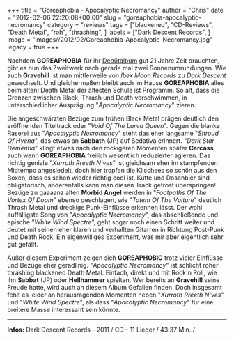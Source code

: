 +++
title = "Goreaphobia - Apocalyptic Necromancy"
author = "Chris"
date = "2012-02-06 22:20:08+00:00"
slug = "goreaphobia-apocalyptic-necromancy"
category = "reviews"
tags = ["blackened", "CD-Reviews", "Death Metal", "roh", "thrashing", ]
labels = ["Dark Descent Records", ]
image = "images//2012/02/Goreaphobia-Apocalyptic-Necromancy.jpg"
legacy = true
+++

Nachdem **GOREAPHOBIA** für ihr <a href="http://necroslaughter.de/2009/10/goreaphobia-mortal-repulsion/" title="Goreaphobia – Mortal Repulsion">Debütalbum</a> gut 21 Jahre Zeit brauchten, gibt es nun das Zweitwerk nach gerade mal zwei Sonnenumrundungen. Wie auch **Gravehill** ist man mittlerweile von _Ibex Moon Records_ zu _Dark Descent_ gewechselt. Und gleichermaßen bleibt auch im Hause **GOREAPHOBIA** alles beim alten! Death Metal der ältesten Schule ist Programm. So alt, dass die Grenzen zwischen Black, Thrash und Death verschwimmen, in unterschiedlicher Ausprägung "_Apocalyptic Necromancy_" zieren.

Die angeschwärzten Bezüge zum frühen Black Metal prägen deutlich den eröffnenden Titeltrack oder "_Void Of The Larva Queen_". Gegen die blanke Raserei aus "_Apocalyptic Necromancy_" steht das eher langsame "_Shroud Of Hyena_", das etwas an **Sabbath** (JP) auf Sedativa erinnert. "_Dark Star Dementia_" klingt etwas nach den rockigeren Momenten später **Carcass**, auch wenn **GOREAPHOBIA** freilich wesentlich reduzierter agieren. Das richtig geniale "_Xurroth Rreeth N'ves_" ist gleichsam eher im stampfenden Midtempo angesiedelt, doch hier tropfen die Klischees so schön aus den Boxen, dass es schon wieder richtig cool ist. Kutte und Dosenbier sind obligatorisch, anderenfalls kann man diesen Track getrost überspringen!
Bezüge zu gaaaanz alten **Morbid Angel** werden in "_Footpaths Of The Vortex Of Doom_" ebenso geschlagen, wie "_Totem Of The Vulture_" deutlich Thrash Metal und dreckige Punk-Einflüsse erkennen lässt. Der wohl auffälligste Song von "_Apocalyptic Necromancy_", das abschließende und epische "_White Wind Spectre_", geht sogar noch einen Schritt weiter und deutet mit seinen eher klaren und verhallten Gitarren in Richtung Post-Punk und Death Rock. Ein eigenwilliges Experiment, was mir aber eigentlich sehr gut gefällt.

Außer diesem Experiment zeigen sich **GOREAPHOBIC** trotz vieler Einflüsse und Bezüge eher geradlinig. "_Apocalyptic Necromancy_" ist schlicht roher thrashing blackened Death Metal. Einfach, direkt und mit Rock'n Roll, wie ihn **Sabbat** (JP) oder **Hellhammer** spielten. Wer bereits an **Gravehill** seine Freude hatte, wird auch an diesem Album Gefallen finden. Doch insgesamt fehlt es leider an herausragenden Momenten neben "_Xurroth Rreeth N'ves_" und "_White Wind Spectre_", als dass "_Apocalyptic Necromancy_" für eine breitere Masse interessant sein könnte.



---
**Infos:**
Dark Descent Records - 2011 / 
CD - 11 Lieder / 43:37 Min. / 
